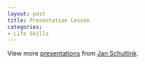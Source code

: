 ```yaml
---
layout: post
title: Presentation Lesson
categories:
- Life Skills
---
```




View more [presentations](http://www.slideshare.net/) from [Jan Schultink](http://www.slideshare.net/JanSchultink).

